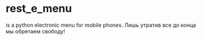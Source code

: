 # rest_e_menu
is a python electronic menu for mobile phones.
Лишь утратив все до конца мы обретаем свободу!
